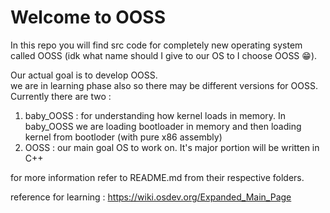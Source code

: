 # Welcome to OOSS
In this repo you will find src code for completely new operating system called OOSS (idk what name should I give to our OS to I choose OOSS 😁).

Our actual goal is to develop OOSS. <br>
we are in learning phase also so there may be different versions for OOSS. Currently there are two :
1. baby_OOSS : for understanding how kernel loads in memory. In baby_OOSS we are loading bootloader in memory and then loading kernel from bootloder (with pure x86 assembly)
2. OOSS : our main goal OS to work on. It's major portion will be written in C++

for more information refer to README.md from their respective folders.

reference for learning : https://wiki.osdev.org/Expanded_Main_Page

